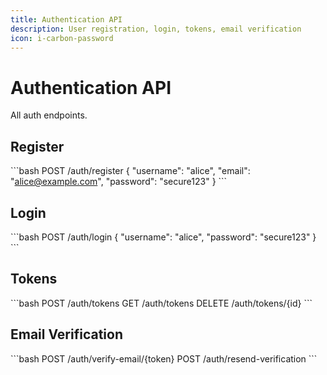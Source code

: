 ```yaml
---
title: Authentication API
description: User registration, login, tokens, email verification
icon: i-carbon-password
---
```


# Authentication API

All auth endpoints.

## Register

\`\`\`bash
POST /auth/register
{
  "username": "alice",
  "email": "alice@example.com",
  "password": "secure123"
}
\`\`\`

## Login

\`\`\`bash
POST /auth/login
{
  "username": "alice",
  "password": "secure123"
}
\`\`\`

## Tokens

\`\`\`bash
POST /auth/tokens
GET /auth/tokens
DELETE /auth/tokens/{id}
\`\`\`

## Email Verification

\`\`\`bash
POST /auth/verify-email/{token}
POST /auth/resend-verification
\`\`\`
